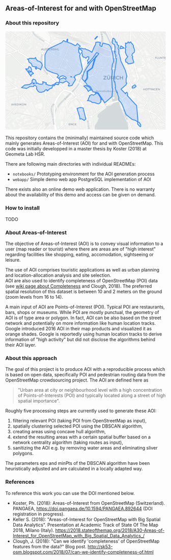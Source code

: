 ## Areas-of-Interest for and with OpenStreetMap

### About this repository

![AOI of Zürich](image.png)

This repository contains the (minimally) maintained source code which mainly generates Areas-of-Interest (AOI) for and with OpenStreetMap. This code was initially developped in a master thesis by Koster (2018) at Geometa Lab HSR.

There are following main directories with individual READMEs:

* `notebooks/` Prototyping environment for the AOI generation process
* `webapp/` Simple demo web app PostgreSQL implementation of AOI

There exists also an online demo web application. There is no warranty about the availability of this demo and access can be given on demand.

### How to install

TODO

### About Areas-of-Interest

The objective of Areas-of-Interest (AOI) is to convey visual information to a user (map reader or tourist) where there are areas are of "high interest" regarding facilities like shopping, eating, accomodation, sightseeing or leisure.

The use of AOI comprises touristic applications as well as urban planning and location-allocation analysis and site selection.  
AOI are also used to identify completeness of OpenStreetMap (POI) data (see [wiki page about Completeness](https://wiki.openstreetmap.org/wiki/Completeness) and Clough, 2018).
The preferred spatial resolution of this dataset is between 10 and 2 meters on the ground (zoom levels from 16 to 14).

A main input of AOI are Points-of-Interest (POI). Typical POI are restaurants, bars, shops or museums. While POI are mostly punctual, the geometry of AOI is of type area or polygon. In fact, AOI can be also based on the street network and potentially on more information like human location tracks. Google introduced 2016 AOI in their map products and visualized it as orange shades. Google is reportedly using human location tracks to derive information of "high activity" but did not disclose the algorithms behind their AOI layer.

### About this approach

The goal of this project is to produce AOI with a reproducible process which is based on open data, specifically POI and pedestrian routing data from the OpenStreetMap crowdsourcing project. The AOI are defined here as 

> "Urban area at city or neighbourhood level with a high concentration of Points-of-Interests (POI) and 
> typically located along a street of high spatial importance". 

Roughly five processing steps are currently used to generate these AOI: 

1. filtering relevant POI (taking POI from OpenStreetMap as input), 
1. spatially clustering selected POI using the DBSCAN algorithm, 
1. creating areas using concave hull algorithm, 
1. extend the resulting areas with a certain spatial buffer based on a network centrality algorithm (taking routes as input), 
1. sanitizing the AOI e.g. by removing water areas and eliminating sliver polygons. 

The parameters eps and minPts of the DBSCAN algorithm have been heuristically adjusted and are calculated in a locally adapted way.

### References

To reference this work you can use the DOI mentioned below.

* Koster, Ph. (2018): Areas-of-Interest from OpenStreetMap (Switzerland). PANGAEA, https://doi.pangaea.de/10.1594/PANGAEA.892644 (DOI registration in progress).
* Keller S. (2018): "Areas-of-Interest for OpenStreetMap with Big Spatial Data Analytics". Presentation at Academic Track of State Of The Map 2018, Milano (Italy). https://2018.stateofthemap.org/2018/A30-Areas-of-Interest_for_OpenStreetMap_with_Big_Spatial_Data_Analytics_/
* Clough, J. (2018): "Can we identify 'completeness' of OpenStreetMap features from the data?" Blog post. http://sk53-osm.blogspot.com/2018/07/can-we-identify-completeness-of.html 
